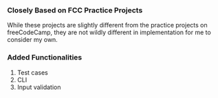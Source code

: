 ### Closely Based on FCC Practice Projects
While these projects are slightly different from the practice projects on freeCodeCamp, they are not wildly different in implementation for me to consider my own.

### Added Functionalities

1) Test cases
2) CLI
3) Input validation